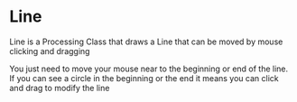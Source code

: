 # Line

Line is a Processing Class that draws a Line that can be moved by mouse clicking and dragging

You just need to move your mouse near to the beginning or end of the line. If you can see a circle in the beginning or the end it means you can click and drag to modify the line
